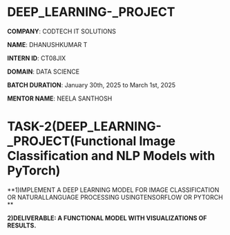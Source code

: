 # DEEP_LEARNING-_PROJECT

**COMPANY**: CODTECH IT SOLUTIONS

**NAME**: DHANUSHKUMAR T

**INTERN ID**: CT08JIX

**DOMAIN**: DATA SCIENCE

**BATCH DURATION**: January 30th, 2025 to March 1st, 2025

**MENTOR NAME**: NEELA SANTHOSH

# TASK-2(DEEP_LEARNING-_PROJECT(Functional Image Classification and NLP Models with PyTorch)

**1)IMPLEMENT A DEEP LEARNING MODEL FOR IMAGE CLASSIFICATION OR NATURALLANGUAGE PROCESSING USINGTENSORFLOW OR PYTORCH  **

**2)DELIVERABLE: A FUNCTIONAL MODEL WITH VISUALIZATIONS OF RESULTS.**
 
